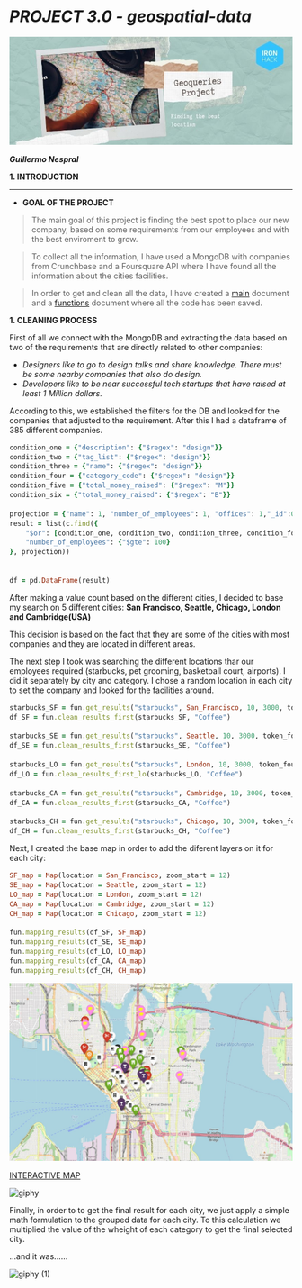 

# ***PROJECT 3.0 - geospatial-data***


![](../images/portada.jpg)


***Guillermo Nespral***







**1. INTRODUCTION**
   
_______________________________________

 - **GOAL OF THE PROJECT**



>The main goal of this project is finding the best spot to place our new company, based on some requirements from our employees and with the best enviroment to grow. 




>To collect all the information, I have used a MongoDB with companies from Crunchbase and a Foursquare API where I have found all the information about the cities facilities.

>In order to get and clean all the data, I have created a [main](https://github.com/GuilleNes/project-III-geospatial-data/blob/main/src/Main.ipynb) document and a [functions](https://github.com/GuilleNes/project-III-geospatial-data/blob/main/src/functions.py) document where all the code has been saved.


**1. CLEANING PROCESS**

First of all we connect with the MongoDB and extracting the data based on two of the requirements that are directly related to other companies:

- *Designers like to go to design talks and share knowledge. There must be some nearby companies that also do design.*
- *Developers like to be near successful tech startups that have raised at least 1 Million dollars.*

According to this, we established the filters for the DB and looked for the companies that adjusted to the requirement. After this I had a dataframe of 385 different companies.
  
```ruby
condition_one = {"description": {"$regex": "design"}}
condition_two = {"tag_list": {"$regex": "design"}}
condition_three = {"name": {"$regex": "design"}}
condition_four = {"category_code": {"$regex": "design"}}
condition_five = {"total_money_raised": {"$regex": "M"}}
condition_six = {"total_money_raised": {"$regex": "B"}}

projection = {"name": 1, "number_of_employees": 1, "offices": 1,"_id":0}
result = list(c.find({
    "$or": [condition_one, condition_two, condition_three, condition_four, condition_five, condition_six],
    "number_of_employees": {"$gte": 100}
}, projection))


df = pd.DataFrame(result)
```

After making a value count based on the different cities, I decided to base my search on 5 different cities: **San Francisco, Seattle, Chicago, London and Cambridge(USA)**

This decision is based on the fact that they are some of the cities with most companies and they are located in different areas.

The next step I took was searching the different locations thar our employees required (starbucks, pet grooming, basketball court, airports). I did it separately by city and category. I chose a random location in each city to set the company and looked for the facilities around.

```ruby
starbucks_SF = fun.get_results("starbucks", San_Francisco, 10, 3000, token_foursquare)
df_SF = fun.clean_results_first(starbucks_SF, "Coffee")

starbucks_SE = fun.get_results("starbucks", Seattle, 10, 3000, token_foursquare)
df_SE = fun.clean_results_first(starbucks_SE, "Coffee")

starbucks_LO = fun.get_results("starbucks", London, 10, 3000, token_foursquare)
df_LO = fun.clean_results_first_lo(starbucks_LO, "Coffee")

starbucks_CA = fun.get_results("starbucks", Cambridge, 10, 3000, token_foursquare)
df_CA = fun.clean_results_first(starbucks_CA, "Coffee")

starbucks_CH = fun.get_results("starbucks", Chicago, 10, 3000, token_foursquare)
df_CH = fun.clean_results_first(starbucks_CH, "Coffee")
```
Next, I created the base map in order to add the diferent layers on it for each city:

```ruby
SF_map = Map(location = San_Francisco, zoom_start = 12)
SE_map = Map(location = Seattle, zoom_start = 12)
LO_map = Map(location = London, zoom_start = 12)
CA_map = Map(location = Cambridge, zoom_start = 12)
CH_map = Map(location = Chicago, zoom_start = 12)

fun.mapping_results(df_SF, SF_map)
fun.mapping_results(df_SE, SE_map)
fun.mapping_results(df_LO, LO_map)
fun.mapping_results(df_CA, CA_map)
fun.mapping_results(df_CH, CH_map)
```

![Seattle](https://github.com/GuilleNes/project-III-geospatial-data/blob/main/images/Seattle.jpg)

[INTERACTIVE MAP](https://guillenes.github.io./)


![giphy](https://user-images.githubusercontent.com/112824189/199121838-f8ecd2ac-9694-49da-b0aa-ac59b4a81428.gif)

Finally, in order to to get the final result for each city, we just apply a simple math formulation to the grouped data for each city. To this calculation we multiplied the value of the wheight of each category to get the final selected city.



...and it was......

![giphy (1)](https://user-images.githubusercontent.com/112824189/199121870-be39196d-d9ca-4a11-80c5-868cff17642f.gif)








  














